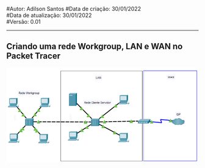 #Autor: Adilson Santos
#Data de criação: 30/01/2022  
#Data de atualização: 30/01/2022  
#Versão: 0.01  
***
## Criando uma rede Workgroup, LAN e WAN no Packet Tracer

![Markdown][image]

[image]: aula2.png


